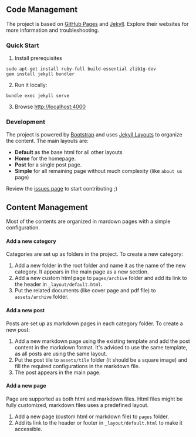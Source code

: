 

## Code Management
The project is based on [GitHub Pages](https://docs.github.com/en/pages) and [Jekyll](https://jekyllrb.com). Explore their websites for more information and troubleshooting. 

### Quick Start
1. Install prerequisites
```
sudo apt-get install ruby-full build-essential zlib1g-dev
gem install jekyll bundler
```

2. Run it locally:
```
bundle exec jekyll serve
```
3. Browse [http://localhost:4000](http://localhost:4000/)

### Development
The project is powered by [Bootstrap](https://getbootstrap.com/) and uses [Jekyll Layouts](https://jekyllrb.com/docs/layouts/) to organize the content. The main layouts are:
- **Default** as the base html for all other layouts
- **Home** for the homepage.
- **Post** for a single post page.
- **Simple** for all remaining page without much complexity (like `about us` page)

Review the [issues page](https://github.com/NaarvanMag/naarvanmag.github.io/issues) to start contributing ;)


## Content Management
Most of the contents are organized in mardown pages with a simple configuration.
#### Add a new category
 Categories are set up as folders in the project. To create a new category:
 1. Add a new folder in the root folder and name it as the name of the new category. It appears in the main page as a new section.
 2. Add a new custom html page to `pages/archive` folder and add its link to the header in `_layout/default.html`.
 3. Put the related documents (like cover page and pdf file) to `assets/archive` folder.

#### Add a new post
Posts are set up as markdown pages in each category folder. To create a new post:
1. Add a new markdown page using the existing template and add the post content in the markdown format. It's adviced to use the same template, as all posts are using the same layout.
2. Put the post tile to `assets/tile` folder (it should be a square image) and fill the required configurations in the markdown file.
3. The post appears in the main page.

#### Add a new page 
Page are supported as both html and markdown files. Html files might be fully customized, markdown files uses a predefined layout.
1. Add a new page (custom html  or markdown file) to `pages` folder.
2. Add its link to the header or footer in `_layout/default.html` to make it accessible.